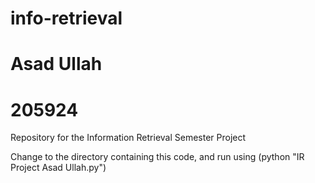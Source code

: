 # info-retrieval
# Asad Ullah
# 205924

Repository for the Information Retrieval Semester Project

Change to the directory containing this code, and run using (python "IR Project Asad Ullah.py")